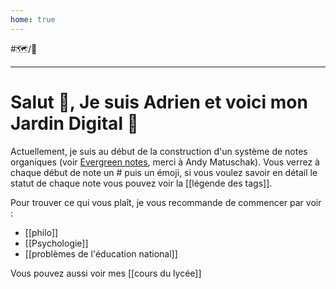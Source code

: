 ```yaml
---
home: true
---
```

#🗺️/🌱

---
# Salut 👋, Je suis Adrien et voici mon Jardin Digital 🌱
Actuellement, je suis au début de la construction d'un système de notes organiques (voir [Evergreen notes](https://notes.andymatuschak.org/Evergreen_notes), merci à Andy Matuschak). Vous verrez à chaque début de note un # puis un émoji, si vous voulez savoir en détail le statut de chaque note vous pouvez voir la [[légende des tags]].

Pour trouver ce qui vous plaît, je vous recommande de commencer par voir :
- [[philo]]
- [[Psychologie]]
- [[problèmes de l'éducation national]]

Vous pouvez aussi voir mes [[cours du lycée]]